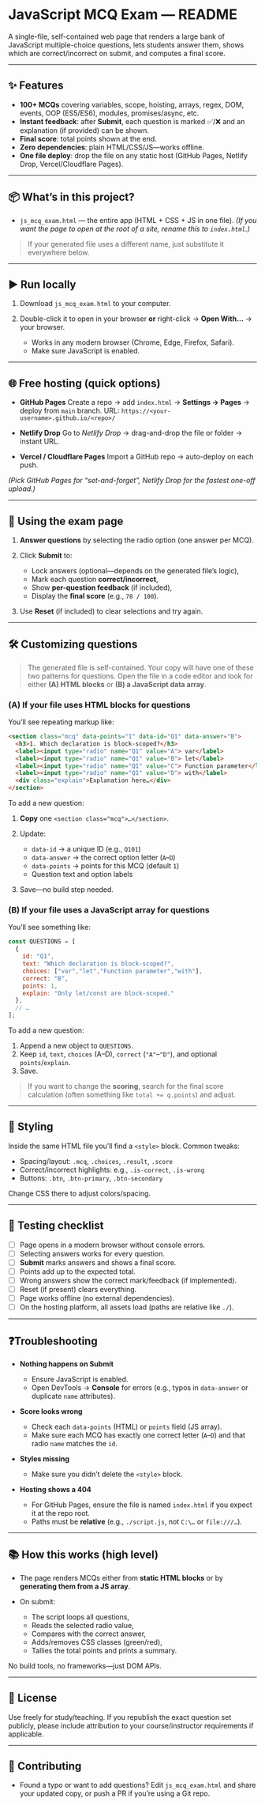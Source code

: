 # JavaScript MCQ Exam — README

A single-file, self-contained web page that renders a large bank of JavaScript multiple-choice questions, lets students answer them, shows which are correct/incorrect on submit, and computes a final score.

---

## ✨ Features

* **100+ MCQs** covering variables, scope, hoisting, arrays, regex, DOM, events, OOP (ES5/ES6), modules, promises/async, etc.
* **Instant feedback**: after **Submit**, each question is marked ✅/❌ and an explanation (if provided) can be shown.
* **Final score**: total points shown at the end.
* **Zero dependencies**: plain HTML/CSS/JS—works offline.
* **One file deploy**: drop the file on any static host (GitHub Pages, Netlify Drop, Vercel/Cloudflare Pages).

---

## 📦 What’s in this project?

* `js_mcq_exam.html` — the entire app (HTML + CSS + JS in one file).
  *(If you want the page to open at the root of a site, rename this to `index.html`.)*

> If your generated file uses a different name, just substitute it everywhere below.

---

## ▶️ Run locally

1. Download `js_mcq_exam.html` to your computer.
2. Double-click it to open in your browser **or** right-click → **Open With…** → your browser.

   * Works in any modern browser (Chrome, Edge, Firefox, Safari).
   * Make sure JavaScript is enabled.

---

## 🌐 Free hosting (quick options)

* **GitHub Pages**
  Create a repo → add `index.html` → **Settings → Pages** → deploy from `main` branch.
  URL: `https://<your-username>.github.io/<repo>/`

* **Netlify Drop**
  Go to *Netlify Drop* → drag-and-drop the file or folder → instant URL.

* **Vercel / Cloudflare Pages**
  Import a GitHub repo → auto-deploy on each push.

*(Pick GitHub Pages for “set-and-forget”, Netlify Drop for the fastest one-off upload.)*

---

## 🧠 Using the exam page

1. **Answer questions** by selecting the radio option (one answer per MCQ).
2. Click **Submit** to:

   * Lock answers (optional—depends on the generated file’s logic),
   * Mark each question **correct/incorrect**,
   * Show **per-question feedback** (if included),
   * Display the **final score** (e.g., `78 / 100`).
3. Use **Reset** (if included) to clear selections and try again.

---

## 🛠️ Customizing questions

> The generated file is self-contained. Your copy will have one of these two patterns for questions. Open the file in a code editor and look for either **(A) HTML blocks** or **(B) a JavaScript data array**.

### (A) If your file uses **HTML blocks** for questions

You’ll see repeating markup like:

```html
<section class="mcq" data-points="1" data-id="Q1" data-answer="B">
  <h3>1. Which declaration is block-scoped?</h3>
  <label><input type="radio" name="Q1" value="A"> var</label>
  <label><input type="radio" name="Q1" value="B"> let</label>
  <label><input type="radio" name="Q1" value="C"> Function parameter</label>
  <label><input type="radio" name="Q1" value="D"> with</label>
  <div class="explain">Explanation here…</div>
</section>
```

To add a new question:

1. **Copy** one `<section class="mcq">…</section>`.
2. Update:

   * `data-id` → a unique ID (e.g., `Q101`)
   * `data-answer` → the correct option letter (`A`–`D`)
   * `data-points` → points for this MCQ (default `1`)
   * Question text and option labels
3. Save—no build step needed.

### (B) If your file uses a **JavaScript array** for questions

You’ll see something like:

```js
const QUESTIONS = [
  {
    id: "Q1",
    text: "Which declaration is block-scoped?",
    choices: ["var","let","Function parameter","with"],
    correct: "B",
    points: 1,
    explain: "Only let/const are block-scoped."
  },
  // …
];
```

To add a new question:

1. Append a new object to `QUESTIONS`.
2. Keep `id`, `text`, `choices` (A–D), `correct` (`"A"`–`"D"`), and optional `points`/`explain`.
3. Save.

> If you want to change the **scoring**, search for the final score calculation (often something like `total += q.points`) and adjust.

---

## 🎨 Styling

Inside the same HTML file you’ll find a `<style>` block. Common tweaks:

* Spacing/layout: `.mcq`, `.choices`, `.result`, `.score`
* Correct/incorrect highlights: e.g., `.is-correct`, `.is-wrong`
* Buttons: `.btn`, `.btn-primary`, `.btn-secondary`

Change CSS there to adjust colors/spacing.

---

## 🧪 Testing checklist

* [ ] Page opens in a modern browser without console errors.
* [ ] Selecting answers works for every question.
* [ ] **Submit** marks answers and shows a final score.
* [ ] Points add up to the expected total.
* [ ] Wrong answers show the correct mark/feedback (if implemented).
* [ ] Reset (if present) clears everything.
* [ ] Page works offline (no external dependencies).
* [ ] On the hosting platform, all assets load (paths are relative like `./`).

---

## ❓Troubleshooting

* **Nothing happens on Submit**

  * Ensure JavaScript is enabled.
  * Open DevTools → **Console** for errors (e.g., typos in `data-answer` or duplicate `name` attributes).
* **Score looks wrong**

  * Check each `data-points` (HTML) or `points` field (JS array).
  * Make sure each MCQ has exactly one correct letter (`A`–`D`) and that radio `name` matches the `id`.
* **Styles missing**

  * Make sure you didn’t delete the `<style>` block.
* **Hosting shows a 404**

  * For GitHub Pages, ensure the file is named `index.html` if you expect it at the repo root.
  * Paths must be **relative** (e.g., `./script.js`, not `C:\…` or `file:///…`).

---

## 📚 How this works (high level)

* The page renders MCQs either from **static HTML blocks** or by **generating them from a JS array**.
* On submit:

  * The script loops all questions,
  * Reads the selected radio value,
  * Compares with the correct answer,
  * Adds/removes CSS classes (green/red),
  * Tallies the total points and prints a summary.

No build tools, no frameworks—just DOM APIs.

---

## 🧾 License

Use freely for study/teaching. If you republish the exact question set publicly, please include attribution to your course/instructor requirements if applicable.

---

## 🤝 Contributing

* Found a typo or want to add questions?
  Edit `js_mcq_exam.html` and share your updated copy, or push a PR if you’re using a Git repo.
